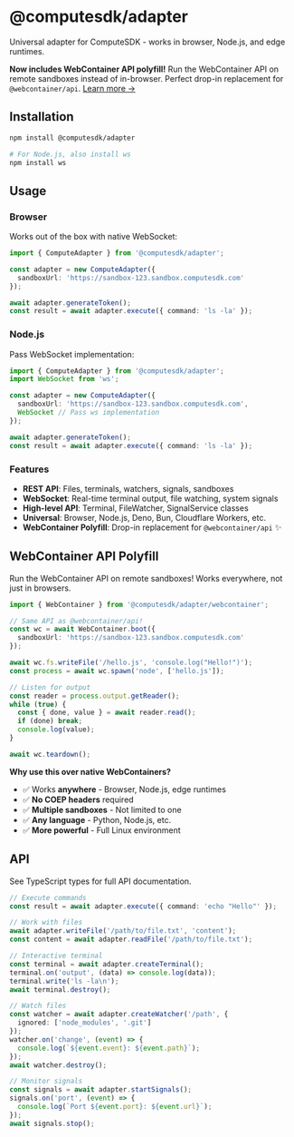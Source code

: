 # @computesdk/adapter

Universal adapter for ComputeSDK - works in browser, Node.js, and edge runtimes.

**Now includes WebContainer API polyfill!** Run the WebContainer API on remote sandboxes instead of in-browser. Perfect drop-in replacement for `@webcontainer/api`. [Learn more →](./WEBCONTAINER_POLYFILL.md)

## Installation

```bash
npm install @computesdk/adapter

# For Node.js, also install ws
npm install ws
```

## Usage

### Browser

Works out of the box with native WebSocket:

```typescript
import { ComputeAdapter } from '@computesdk/adapter';

const adapter = new ComputeAdapter({
  sandboxUrl: 'https://sandbox-123.sandbox.computesdk.com'
});

await adapter.generateToken();
const result = await adapter.execute({ command: 'ls -la' });
```

### Node.js

Pass WebSocket implementation:

```typescript
import { ComputeAdapter } from '@computesdk/adapter';
import WebSocket from 'ws';

const adapter = new ComputeAdapter({
  sandboxUrl: 'https://sandbox-123.sandbox.computesdk.com',
  WebSocket // Pass ws implementation
});

await adapter.generateToken();
const result = await adapter.execute({ command: 'ls -la' });
```

### Features

- **REST API**: Files, terminals, watchers, signals, sandboxes
- **WebSocket**: Real-time terminal output, file watching, system signals
- **High-level API**: Terminal, FileWatcher, SignalService classes
- **Universal**: Browser, Node.js, Deno, Bun, Cloudflare Workers, etc.
- **WebContainer Polyfill**: Drop-in replacement for `@webcontainer/api` ✨

## WebContainer API Polyfill

Run the WebContainer API on remote sandboxes! Works everywhere, not just in browsers.

```typescript
import { WebContainer } from '@computesdk/adapter/webcontainer';

// Same API as @webcontainer/api!
const wc = await WebContainer.boot({
  sandboxUrl: 'https://sandbox-123.sandbox.computesdk.com'
});

await wc.fs.writeFile('/hello.js', 'console.log("Hello!")');
const process = await wc.spawn('node', ['hello.js']);

// Listen for output
const reader = process.output.getReader();
while (true) {
  const { done, value } = await reader.read();
  if (done) break;
  console.log(value);
}

await wc.teardown();
```

**Why use this over native WebContainers?**
- ✅ Works **anywhere** - Browser, Node.js, edge runtimes
- ✅ **No COEP headers** required
- ✅ **Multiple sandboxes** - Not limited to one
- ✅ **Any language** - Python, Node.js, etc.
- ✅ **More powerful** - Full Linux environment

## API

See TypeScript types for full API documentation.

```typescript
// Execute commands
const result = await adapter.execute({ command: 'echo "Hello"' });

// Work with files
await adapter.writeFile('/path/to/file.txt', 'content');
const content = await adapter.readFile('/path/to/file.txt');

// Interactive terminal
const terminal = await adapter.createTerminal();
terminal.on('output', (data) => console.log(data));
terminal.write('ls -la\n');
await terminal.destroy();

// Watch files
const watcher = await adapter.createWatcher('/path', {
  ignored: ['node_modules', '.git']
});
watcher.on('change', (event) => {
  console.log(`${event.event}: ${event.path}`);
});
await watcher.destroy();

// Monitor signals
const signals = await adapter.startSignals();
signals.on('port', (event) => {
  console.log(`Port ${event.port}: ${event.url}`);
});
await signals.stop();
```


